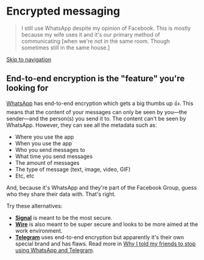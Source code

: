 # Encrypted messaging

> I still use WhatsApp despite my opinion of Facebook. This is mostly because my wife uses it and it's our primary method of communicating [when we're not in the same room. Though sometimes still in the same house.]

[Skip to navigation](#nav)

## End-to-end encryption is the "feature" you're looking for

[WhatsApp](https://www.whatsapp.com/) has end-to-end encryption which gets a big thumbs up 👍. This means that the content of your messages can only be seen by you—the sender—and the person(s) you send it to. The content can't be seen by WhatsApp. However, they can see all the metadata such as:

- Where you use the app
- When you use the app
- Who you send messages to
- What time you send messages
- The amount of messages
- The type of message (text, image, video, GIF)
- Etc, etc

And, because it's WhatsApp and they're part of the Facebook Group, guess who they share their data with. That's right.

Try these alternatives:
 - **[Signal](https://signal.org)** is meant to be the most secure.
 - **[Wire](https://wire.com/en/)** is also meant to be super secure and looks to be more aimed at the work environment.
 - **[Telegram](https://telegram.org)** uses end-to-end encryption but apparently it's their own special brand and has flaws. Read more in [Why I told my friends to stop using WhatsApp and Telegram](https://medium.freecodecamp.org/why-i-asked-my-friends-to-stop-using-whatsapp-and-telegram-e93346b3c1f0).
